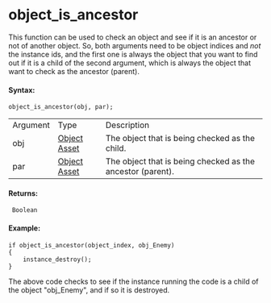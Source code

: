 # object_is_ancestor

This function can be used to check an object and see if it is an
ancestor or not of another object. So, both arguments need to be object
indices and *not* the instance ids, and the first one is always the
object that you want to find out if it is a child of the second
argument, which is always the object that want to check as the ancestor
(parent).

#### Syntax:

``` gml
object_is_ancestor(obj, par);
```

|          |                                                                |                                                            |
|----------|----------------------------------------------------------------|------------------------------------------------------------|
| Argument | Type                                                           | Description                                                |
| obj      |  [Object Asset](../../../../../The_Asset_Editors/Objects)  | The object that is being checked as the child.             |
| par      |  [Object Asset](../../../../../The_Asset_Editors/Objects)  | The object that is being checked as the ancestor (parent). |

#### Returns:

``` gml
 Boolean
```

#### Example:

``` gml
if object_is_ancestor(object_index, obj_Enemy)
{
    instance_destroy();
}
```

The above code checks to see if the instance running the code is a child
of the object "obj_Enemy", and if so it is destroyed.
